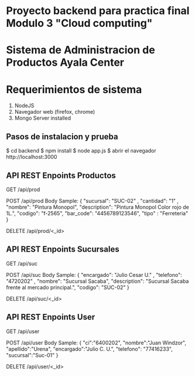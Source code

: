 # Proyecto backend para practica final Modulo 3 "Cloud computing"
# Sistema de Administracion de Productos Ayala Center

# Requerimientos de sistema
1. NodeJS
2. Navegador web (firefox, chrome)
3. Mongo Server installed


## Pasos de instalacion y prueba
$ cd backend
$ npm install
$ node app.js
$ abrir el navegador http://localhost:3000

## API REST Enpoints Productos
GET /api/prod

POST /api/prod
	Body Sample:
	{
		"sucursal": "SUC-02" ,
		"cantidad": "1" ,
		"nombre": "Pintura Monopol",
		"description": "Pintura Monopol Color rojo de 1L.",
		"codigo": "f-2565",
		"bar_code": "4456789123546",
		"tipo" : "Ferreteria"
	}	

DELETE /api/prod/<_id>


## API REST Enpoints Sucursales
GET /api/suc

POST /api/suc
Body Sample:
	{
		"encargado": "Julio Cesar U." ,
		"telefono": "4720202" ,
		"nombre": "Sucursal Sacaba",
		"description": "Sucursal Sacaba frente al mercado principal.",
		"codigo": "SUC-02"
	}	

DELETE /api/suc/<_id>

## API REST Enpoints User
GET /api/user

POST /api/user
Body Sample:
	{
		"ci":"6400202",
		"nombre":"Juan Windzor",
		"apellido":"Urena",
		"encargado":"Julio C. U.",
		"telefono": "77416233",
		"sucursal":"Suc-01" 
	}

DELETE /api/user/<_id>